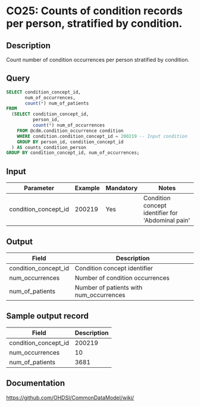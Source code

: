 <!---
Group:condition occurrence
Name:CO25 Counts of condition records per person, stratified by condition.
Author:Patrick Ryan
CDM Version: 5.3
-->

# CO25: Counts of condition records per person, stratified by condition.

## Description
Count number of condition occurrences per person stratified by condition.

## Query
```sql
SELECT condition_concept_id, 
       num_of_occurrences,
       count(*) num_of_patients
FROM 
  (SELECT condition_concept_id, 
          person_id, 
          count(*) num_of_occurrences
    FROM @cdm.condition_occurrence condition
    WHERE condition.condition_concept_id = 200219 -- Input condition
    GROUP BY person_id, condition_concept_id
  ) AS counts_condition_person
GROUP BY condition_concept_id, num_of_occurrences;
```

## Input

| Parameter |  Example |  Mandatory |  Notes |
| --- | --- | --- | --- |
| condition_concept_id | 200219 | Yes | Condition concept identifier for 'Abdominal pain' |

## Output

|  Field |  Description |
| --- | --- |
| condition_concept_id | Condition concept identifier |
| num_occurrences | Number of condition occurrences |
| num_of_patients | Number of patients with num_occurrences |

## Sample output record

|  Field |  Description |
| --- | --- |
| condition_concept_id |  200219 |
| num_occurrences |  10 |
| num_of_patients |  3681 |



## Documentation
https://github.com/OHDSI/CommonDataModel/wiki/
